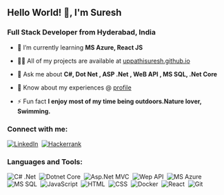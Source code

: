 ## Hello World! 👋, I'm Suresh

### Full Stack Developer from Hyderabad, India
- 🌱 I’m currently learning **MS Azure, React JS**

- 👨‍💻 All of my projects are available at [uppathisuresh.github.io](https://uppathisuresh.github.io/)

- 💬 Ask me about **C#, Dot Net , ASP .Net , WeB API , MS SQL, .Net Core**

- 📄 Know about my experiences @ [profile](https://uppathisuresh.github.io/img/Suresh_FullStack_Dotnet_Developer_3Yrs_Exp_Resume.pdf)

- ⚡ Fun fact **I enjoy most of my time being outdoors.Nature lover, Swimming.**

### Connect with me:

[![LinkedIn](https://img.shields.io/badge/-LinkedIn-05122A?style=flat&logo=linkedin)](https://in.linkedin.com/in/suresh-uppathi)&nbsp;
[![Hackerrank](https://img.shields.io/badge/-HackerRank-3a424f?style=flat&logo=hackerrank)](https://www.hackerrank.com/profile/sureshuppathi)&nbsp;

### Languages and Tools:

![C# .Net](https://img.shields.io/badge/C%23-%20.Net-brightgreen)&nbsp;
![Dotnet Core](https://img.shields.io/badge/Dotnet-%20Core-green)&nbsp;
![Asp.Net MVC](https://img.shields.io/badge/Asp.Net-%20MVC-green)&nbsp;
![Wep API](https://img.shields.io/badge/Web-API-orange)&nbsp;
![MS Azure](https://img.shields.io/badge/MS-Azure-orange)&nbsp;
![MS SQL](https://img.shields.io/badge/MS-SQL-blue)&nbsp;
![JavaScript](https://img.shields.io/badge/-JavaScript-05122A?style=flat&logo=javascript)&nbsp;
![HTML](https://img.shields.io/badge/-HTML-05122A?style=flat&logo=HTML5)&nbsp;
![CSS](https://img.shields.io/badge/-CSS-05122A?style=flat&logo=CSS3&logoColor=1572B6)&nbsp;
![Docker](https://img.shields.io/badge/-Docker-05122A?style=flat&logo=docker)&nbsp;
![React](https://img.shields.io/badge/-React-05122A?style=flat&logo=react)&nbsp;
![Git](https://img.shields.io/badge/-Git-05122A?style=flat&logo=git)&nbsp;

<br />

